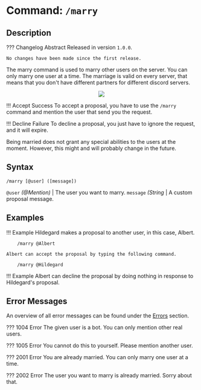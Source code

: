 # **Command:** `/marry`

## **Description**

??? Changelog Abstract
    Released in version `1.0.0`.

    No changes have been made since the first release.

The marry command is used to marry other users on the server. You can only marry one user at a time. The marriage is valid on every server, that means that you don't have different partners for different discord servers.

<p align="center"><img src="https://c.tenor.com/u7B_BCacat8AAAAC/wedding-ring-engaged.gif"></p>

!!! Accept Success
    To accept a proposal, you have to use the `/marry` command and mention the user that send you the request.

!!! Decline Failure
    To decline a proposal, you just have to ignore the request, and it will expire.

Being married does not grant any special abilities to the users at the moment. However, this might and will probably change in the future.

## **Syntax**

    /marry [@user] ([message])

`@user` *(<span color="blue">@Mention</span>)* | The user you want to marry.
`message` *(<span color=„yellow„>String</span>* | A custom proposal message.

## **Examples**

!!! Example
    Hildegard makes a proposal to another user, in this case, Albert.

        /marry @Albert

    Albert can accept the proposal by typing the following command.

        /marry @Hildegard

!!! Example
    Albert can decline the proposal by doing nothing in response to Hildegard's proposal.


## **Error Messages**

An overview of all error messages can be found under the <a href="/errors/">Errors</a> section.

??? 1004 Error
    The given user is a bot. You can only mention other real users.

??? 1005 Error
    You cannot do this to yourself. Please mention another user.

??? 2001 Error
    You are already married. You can only marry one user at a time.

??? 2002 Error
    The user you want to marry is already married. Sorry about that.

